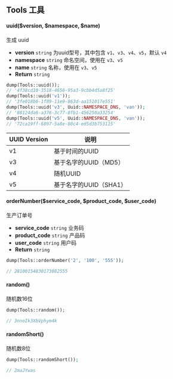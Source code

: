 ## Tools 工具

#### uuid($version, $namespace, $name)

生成 uuid

- **version** `string` 为uuid型号，其中包含 `v1`、`v3`、`v4`、`v5`，默认 `v4`
- **namespace** `string` 命名空间，使用在 `v3`、`v5`
- **name** `string` 名称，使用在 `v3`、`v5`
- **Return** `string`

```php
dump(Tools::uuid());
// '4f38cd10-3518-4656-95a3-9cbb4d5a8f25'
dump(Tools::uuid('v1'));
// '3fe018b6-1f89-11e9-863d-aa151017e551'
dump(Tools::uuid('v3', Uuid::NAMESPACE_DNS, 'van'));
// '88124da6-a376-3c77-8fb1-456250a33254'
dump(Tools::uuid('v5', Uuid::NAMESPACE_DNS, 'van'));
// '72ca19ff-6897-5a8e-80c4-ed5d3b753115'
```

| UUID Version | 说明                   |
| ------------ | ---------------------- |
| v1           | 基于时间的UUID         |
| v3           | 基于名字的UUID（MD5）  |
| v4           | 随机UUID               |
| v5           | 基于名字的UUID（SHA1） |

#### orderNumber($service_code, $product_code, $user_code)

生产订单号

- **service_code** `string` 业务码
- **product_code** `string` 产品码
- **user_code** `string` 用户码
- **Return** `string`

```php
dump(Tools::orderNumber('2', '100', '555'));

// 28100154830173082555
```

#### random()

随机数16位

```php
dump(Tools::random());

// 3nnoIk3XbVphym4k
```

#### randomShort()

随机数8位

```php
dump(Tools::randomShort());

// 2maJYwas
```